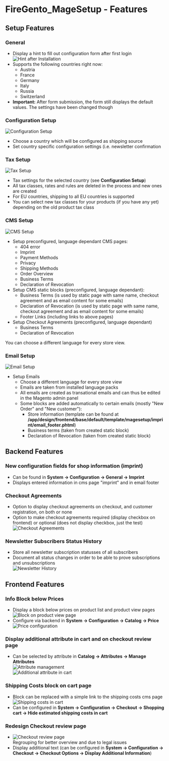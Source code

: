 FireGento_MageSetup - Features
=====================
## Setup Features
### General
- Display a hint to fill out configuration form after first login  
![Hint after Installation](https://raw.github.com/firegento/firegento-magesetup/development/docs/features/images/install-hint.png "Hint after Installation")
- Supports the following countries right now:
    * Austria
    * France
    * Germany
    * Italy
    * Russia
    * Switzerland
- **Important:** After form submission, the form still displays the default values. The settings have been changed though     
    
### Configuration Setup
![Configuration Setup](https://raw.github.com/firegento/firegento-magesetup/development/docs/features/images/setup-configuration.png "Configuration Setup")

- Choose a country which will be configured as shipping source
- Set country specific configuration settings (i.e. newsletter confirmation

### Tax Setup
![Tax Setup](https://raw.github.com/firegento/firegento-magesetup/development/docs/features/images/setup-tax.png "Tax Setup")

- Tax settings for the selected country (see **Configuration Setup**) 
- All tax classes, rates and rules are deleted in the process and new ones are created
- For EU countries, shipping to all EU countries is supported
- You can select new tax classes for your products (if you have any yet) depending on the old product tax class

### CMS Setup
![CMS Setup](https://raw.github.com/firegento/firegento-magesetup/development/docs/features/images/setup-cms.png "CMS Setup")

- Setup preconfigured, language dependant CMS pages:  
    * 404 error
    * Imprint
    * Payment Methods
    * Privacy
    * Shipping Methods
    * Order Overview
    * Business Terms
    * Declaration of Revocation  
- Setup CMS static blocks (preconfigured, language dependant):
    * Business Terms (is used by static page with same name, checkout agreement and as email content for some emails) 
    * Declaration of Revocation (is used by static page with same name, checkout agreement and as email content for some emails)
    * Footer Links (including links to above pages)
- Setup Checkout Agreements (preconfigured, language dependant)
    * Business Terms
    * Declaration of Revocation
    
You can choose a different language for every store view.

### Email Setup
![Email Setup](https://raw.github.com/firegento/firegento-magesetup/development/docs/features/images/setup-email.png "Email Setup")
  
- Setup Emails 
    * Choose a different language for every store view 
    * Emails are taken from installed language packs
    * All emails are created as transational emails and can thus be edited in the Magento admin panel
    * Some blocks are added automatically to certain emails (mostly "New Order" and "New customer"):
        - Store information (template can be found at **/app/design/frontend/base/default/template/magesetup/imprint/email_footer.phtml**)
        - Business terms (taken from created static block)
        - Declaration of Revocation (taken from created static block)
        
## Backend Features    
### New configuration fields for shop information (imprint)
- Can be found in **System -> Configuration -> General -> Imprint**
- Displays entered information in cms page "imprint" and in email footer
    
### Checkout Agreements
- Option to display checkout agreements on checkout, and customer registration, on both or none
- Option to make checkout agreements required (display checkbox on frontend) or optional (does not display checkbox, just the test)  
![Checkout Agreements](https://raw.github.com/firegento/firegento-magesetup/development/docs/features/images/checkout-agreements.png "Checkout Agreements")

### Newsletter Subscribers Status History
- Store all newsletter subscription statusses of all subscribers
- Document all status changes in order to be able to prove subscriptions and unsubscriptions   
![Newsletter History](https://raw.github.com/firegento/firegento-magesetup/development/docs/features/images/newsletter-history.png "Newsletter History")

## Frontend Features
### Info Block below Prices
- Display a block below prices on product list and product view pages  
![Block on product view page](https://raw.github.com/firegento/firegento-magesetup/development/docs/features/images/price-text-view.png "Block on product view page")
- Configure via backend in **System -> Configuration -> Catalog -> Price**  
![Price configuration](https://raw.github.com/firegento/firegento-magesetup/development/docs/features/images/price-configuration.png "Price configuration")

### Display additional attribute in cart and on checkout review page
- Can be selected by attribute in **Catalog -> Attributes -> Manage Attributes**  
![Attribute management](https://raw.github.com/firegento/firegento-magesetup/development/docs/features/images/attribute-display-checkout.png "Attribute management")  
![Additional attribute in cart](https://raw.github.com/firegento/firegento-magesetup/development/docs/features/images/attribute-display-checkout-cart.png "Additional attribute in cart")  

### Shipping Costs block on cart page
- Block can be replaced with a simple link to the shipping costs cms page  
![Shipping costs in cart](https://raw.github.com/firegento/firegento-magesetup/development/docs/features/images/cart-shipping-costs.png "Shipping costs in cart")
- Can be configured in **System -> Configuration -> Checkout -> Shopping cart -> Hide estimated shipping costs in cart**

### Redesign Checkout review page
- ![Checkout review page](https://raw.github.com/firegento/firegento-magesetup/development/docs/features/images/checkout-review.png "Checkout review page")  
   Regrouping for better overview and due to legal issues
- Display additional text (can be configured in **System -> Configuration -> Checkout -> Checkout Options -> Display Additional Information**)  
